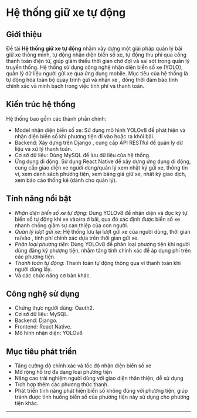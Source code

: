 # Hệ thống giữ xe tự động

## Giới thiệu

Đề tài **Hệ thống giữ xe tự động** nhằm xây dựng một giải pháp quản lý bãi giữ xe thông minh, tự động nhận diện biển số xe, tự động thu phí qua cổng thanh toán điện tử, giúp giảm thiểu thời gian chờ đợi và sai sót trong quản lý truyền thống.
Hệ thống sử dụng công nghệ nhận diện biển số xe (YOLO), quản lý dữ liệu người gửi xe qua ứng dụng mobile.
Mục tiêu của hệ thống là tự động hóa toàn bộ quay trình gửi  và nhận xe , đồng thời đảm bảo tính chính xác và minh bạch trong việc tính phí và thanh toán.

## Kiến trúc hệ thống
Hệ thống bao gồm các thành phần chính:
- Model nhận diện biển số xe: Sử dụng mô hình YOLOv8 để phát hiện và nhận diện biển số khi phương tiện đi vào hoặc ra khỏi bãi.
- Backend: Xây dựng trên Django , cung cấp API RESTful để quản lý dữ liệu và xử lý thanh toán.
- Cơ sở dữ liệu: Dùng MySQL để lưu dữ liệu của hệ thống.
- Ứng dụng di động: Sử dụng React Native để xây dựng ứng dụng di động, cung cấp giao diện xe người dùng/quản lý xem nhật ký gửi xe, thông tin ví, xem danh sách phương tiện, xem bảng giá giữ xe, nhật ký giao dịch, xem báo cáo thống kê (dành cho quản lý).

## Tính năng nổi bật
  - *Nhận diện biển số xe tự động*: Dùng YOLOv8 để nhận diện và đọc ký tự biển số tự động khi xe vào/ra ở bãi, qua đó xác định được biển số xe nhanh chống giảm sự can thiệp của con người.
  - *Quản lý lượt gửi xe*: Hệ thống lưu lại lượt gửi xe của người dùng, thời gian ra/vào , tính phí chính xác dựa trên thời gian gửi xe.
  - *Phân loại phương tiện*: Dùng YOLOv8 để phân loại phương tiện khi người dùng đăng ký phượng tiện, nhằm tăng tính chính xác để áp dụng phí trên các phương tiện.
  - *Thanh toán tự động*: Thanh toán tự động thông qua ví thanh toán khi người dùng lấy.
  - Và các chức năng cơ bản khác.

## Công nghệ sử dụng
- Chứng thực người dùng: Oauth2.
- Cơ sở dữ liệu: MySQL.
- Backend: Django.
- Frontend: React Native.
- Mô hình nhận diện: YOLOv8

## Mục tiêu phát triển
- Tăng cường độ chính xác và tốc độ nhận diện biển số xe
- Mở rộng hỗ trợ đa dạng loại phương tiện
- Nâng cao trải nghiệm người dùng với giao diện thân thiện, dễ sử dụng
- Tích hợp thêm các phương thức thanh.
- Phát triển tính năng phát hiện biển số không đúng với phương tiện, giúp tránh được tình huống biển số của phương tiện này sử dụng cho phương tiện khác.




---
